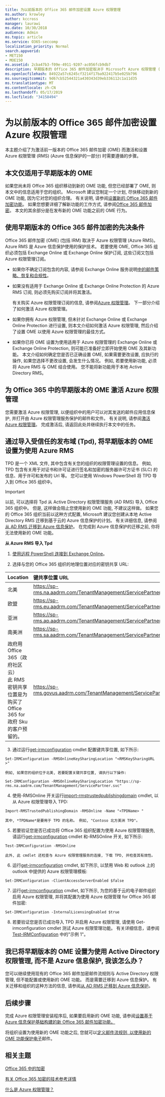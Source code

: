 ```yaml
---
title: 为以前版本的 Office 365 邮件加密设置 Azure 权限管理
ms.author: krowley
author: kccross
manager: laurawi
ms.date: 10/30/2018
audience: Admin
ms.topic: article
ms.service: O365-seccomp
localization_priority: Normal
search.appverid:
- MET150
- MOE150
ms.assetid: 2cba47b3-f09e-4911-9207-ac056fcb9db7
description: 早期版本的 Office 365 邮件加密取决于 Microsoft Azure 权限管理 (以前称为 "Windows Azure Active Directory 权限管理")。
ms.openlocfilehash: 84922a57c6245cf3214f17ba922417b5e025b796
ms.sourcegitcommit: 9d67cb52544321a430343d39eb336112c1a11d35
ms.translationtype: MT
ms.contentlocale: zh-CN
ms.lasthandoff: 05/17/2019
ms.locfileid: "34158494"
---
```

# <a name="set-up-azure-rights-management-for-the-previous-version-of-office-365-message-encryption"></a>为以前版本的 Office 365 邮件加密设置 Azure 权限管理

本主题介绍了为激活前一版本的 Office 365 邮件加密 (OME) 而激活和设置 Azure 权限管理 (RMS) (Azure 信息保护的一部分) 时需要遵循的步骤。

## <a name="this-article-only-applies-to-the-previous-version-of-ome"></a>本文仅适用于早期版本的 OME
如果您尚未将 Office 365 组织移动到新的 OME 功能, 但您已经部署了 OME, 则本文中的信息适用于您的组织。 Microsoft 建议您制定一个计划, 尽快移动到新的 OME 功能, 因为它对您的组织合理。 有关说明, 请参阅[设置新的 Office 365 邮件加密功能](set-up-new-message-encryption-capabilities.md)。 如果您想要详细了解新功能的工作方式, 请参阅[Office 365 邮件加密](ome.md)。 本文的其余部分是在发布新的 OME 功能之前的 OME 行为。

## <a name="prerequisites-for-using-the-previous-version-of-office-365-message-encryption"></a>使用早期版本的 Office 365 邮件加密的先决条件
<a name="warmprereqs"> </a>

Office 365 邮件加密 (OME) (包括 IRM) 取决于 Azure 权限管理 (Azure RMS)。 Azure RMS 是 Azure 信息保护使用的保护技术。 若要使用 OME, Office 365 组织必须包括 Exchange Online 或 Exchange Online 保护订阅, 这些订阅又包括 Azure 权限管理订阅。
  
- 如果你不确定订阅包含的内容, 请参阅 Exchange Online 服务说明[中的邮件策略、恢复和合规性](https://technet.microsoft.com/library/exchange-online-message-policy-recovery-and-compliance.aspx)。

- 如果没有适用于 Exchange Online 或 Exchange Online Protection 的 Azure RMS 订阅, 则必须先购买订阅并将其激活。

    有关购买 Azure 权限管理订阅的信息, 请参阅[Azure 权限管理](https://portal.office.com/Signup/MainSignUp15.aspx?&amp;OfferId=9DF77AF9-DAAE-4d51-8E0E-EEEADD4866B8&amp;dl=RIGHTSMANAGEMENT)。 下一部分介绍了如何激活 Azure 权限管理。

- 如果你拥有 Azure 权限管理, 但未针对 Exchange Online 或 Exchange Online Protection 进行设置, 则本文介绍如何激活 Azure 权限管理, 然后介绍了设置 OME 以使用 Azure 权限管理的最佳方式。

- 如果你已将 OME 设置为使用适用于 Azure 权限管理的 Exchange Online 或 Exchange Online Protection, 则可能已准备好立即开始使用 OME 及其新功能。 本文介绍如何确定您是否已正确设置 OME, 如果需要更改设置, 应执行的操作, 如果您选择不更改设置, 会发生什么情况。 例如, 若要使用新功能, 必须将 Azure RMS 与 OME 结合使用。 您不能将新功能用于本地 Active Directory RMS。

## <a name="activate-azure-rights-management-for--the-previous-version-of-ome-in-office-365"></a>为 Office 365 中的早期版本的 OME 激活 Azure 权限管理

您需要激活 Azure 权限管理, 以便组织中的用户可以对其发送的邮件应用信息保护, 并打开由 Azure 权限管理服务保护的邮件和文件。 有关说明, 请参阅[激活 Azure 权限管理](https://go.microsoft.com/fwlink/p/?LinkId=525775)。 完成激活后, 请返回此处并继续执行本文中的任务。
  
## <a name="set-up-the-previous-version-of-ome-to-use-azure-rms-by-importing-trusted-publishing-domains-tpds"></a>通过导入受信任的发布域 (Tpd), 将早期版本的 OME 设置为使用 Azure RMS

TPD 是一个 XML 文件, 其中包含有关您的组织的权限管理设置的信息。 例如, TPD 包含有关用于对证书和许可证进行签名和加密的服务器许可方证书 (SLC) 的信息、用于许可和发布的 Url 等。 您可以使用 Windows PowerShell 将 TPD 导入到 Office 365 组织中。
  
> [!IMPORTANT]
> 以前, 可以选择将 Tpd 从 Active Directory 权限管理服务 (AD RMS) 导入 Office 365 组织中。 但是, 这样做会阻止您使用新的 OME 功能, 不建议这样做。 如果您的 Office 365 组织当前以这种方式配置, Microsoft 建议您创建从本地 Active Directory RMS 迁移到基于云的 Azure 信息保护的计划。 有关详细信息, 请参阅[从 AD RMS 迁移到 Azure 信息保护](https://docs.microsoft.com/information-protection/plan-design/migrate-from-ad-rms-to-azure-rms)。 在完成到 Azure 信息保护的迁移之前, 你将无法使用新的 OME 功能。
  
 **从 Azure RMS 导入 Tpd**
  
1. [使用远程 PowerShell 连接到 Exchange Online](https://technet.microsoft.com/library/jj984289%28v=exchg.150%29.aspx)。

2. 选择与您的 Office 365 组织的地理位置对应的密钥共享 URL:

|**Location**|**键共享位置 URL**|
|:-----|:-----|
|北美  <br/> |https://sp-rms.na.aadrm.com/TenantManagement/ServicePartner.svc  <br/> |
|欧盟  <br/> |https://sp-rms.eu.aadrm.com/TenantManagement/ServicePartner.svc  <br/> |
|亚洲  <br/> |https://sp-rms.ap.aadrm.com/TenantManagement/ServicePartner.svc  <br/> |
|南美洲  <br/> |https://sp-rms.sa.aadrm.com/TenantManagement/ServicePartner.svc  <br/> |
|政府用 Office 365（政府社区云）  <br/> 此 RMS 密钥共享位置是为购买了 Office 365 for 政府 Sku 的客户预留的。  <br/> |https://sp-rms.govus.aadrm.com/TenantManagement/ServicePartner.svc  <br/> |
   
3. 通过运行[get-irmconfiguration](https://technet.microsoft.com/library/dd979792%28v=exchg.160%29.aspx) cmdlet 配置键共享位置, 如下所示: 
    
  ```
  Set-IRMConfiguration -RMSOnlineKeySharingLocation "<RMSKeySharingURL >"
  ```

    例如, 如果您的组织位于北美, 若要配置关键共享位置, 请执行以下操作:
    
  ```
  Set-IRMConfiguration -RMSOnlineKeySharingLocation "https://sp-rms.na.aadrm.com/TenantManagement/ServicePartner.svc"
  ```

4. 使用-RMSOnline 开关运行[import-rmstrustedpublishingdomain](https://technet.microsoft.com/library/jj200724%28v=exchg.150%29.aspx) cmdlet, 以从 Azure 权限管理导入 TPD: 
    
  ```
  Import-RMSTrustedPublishingDomain -RMSOnline -Name "<TPDName> "
  ```

    其中, *TPDName*是要用于 TPD 的名称。 例如, "Contoso 北方美洲 TPD"。 
    
5. 若要验证您是否已成功将 Office 365 组织配置为使用 Azure 权限管理服务, 请运行[get-irmconfiguration](https://technet.microsoft.com/library/dd979798%28v=exchg.160%29.aspx) cmdlet 和-RMSOnline 开关, 如下所示: 
    
  ```
  Test-IRMConfiguration -RMSOnline
  ```

    此外, 此 cmdlet 还检查与 Azure 权限管理服务的连接, 下载 TPD, 并检查其有效性。
    
6. 运行[get-irmconfiguration](https://technet.microsoft.com/library/dd979792%28v=exchg.150%29.aspx) cmdlet, 如下所示, 以禁用 Web 和 outlook 上的 outlook 中提供的 Azure 权限管理模板: 
    
  ```
  Set-IRMConfiguration -ClientAccessServerEnabled $false
  ```

7. 运行[get-irmconfiguration](https://technet.microsoft.com/library/dd979792%28v=exchg.150%29.aspx) cmdlet, 如下所示, 为您的基于云的电子邮件组织启用 Azure 权限管理, 并将其配置为使用 Azure 权限管理 for Office 365 邮件加密: 
    
  ```
  Set-IRMConfiguration -InternalLicensingEnabled $true
  ```

8. 若要验证您是否已成功导入 TPD 并启用 Azure 权限管理, 请使用 Get-irmconfiguration cmdlet 测试 Azure 权限管理功能。 有关详细信息，请参阅 [Test-IRMConfiguration](https://technet.microsoft.com/library/dd979798%28v=exchg.150%29.aspx) 中的"示例 1"。
    
## <a name="i-have-the-previous-version-of-ome-set-up-with-active-directory-rights-management-not-azure-information-protection-what-do-i-do"></a>我已将早期版本的 OME 设置为使用 Active Directory 权限管理, 而不是 Azure 信息保护, 我该怎么办？
<a name="importTPDs"> </a>

您可以继续使用现有的 Office 365 邮件加密邮件流规则与 Active Directory 权限管理, 但不能配置或使用新的 OME 功能。 而是需要迁移到 Azure 信息保护。 有关迁移和组织的这种方法的信息, 请参阅[从 AD RMS 迁移到 Azure 信息保护](https://docs.microsoft.com/information-protection/deploy-use/prepare-environment-adrms)。
  
## <a name="next-steps"></a>后续步骤
<a name="importTPDs"> </a>

完成 Azure 权限管理安装程序后, 如果要启用新的 OME 功能, 请参阅[设置基于 Azure 信息保护基础构建的新 Office 365 邮件加密功能。](https://support.office.com/article/7ff0c040-b25c-4378-9904-b1b50210d00e)
  
将组织设置为使用新的 OME 功能之后, 您就可以[定义邮件流规则, 以使用新的 OME 功能保护电子](define-mail-flow-rules-to-encrypt-email.md)邮件。
  
## <a name="related-topics"></a>相关主题
<a name="importTPDs"> </a>

[Office 365 中的加密](encryption.md)
  
[有关 Office 365 加密的技术参考详情](technical-reference-details-about-encryption.md)
  
[什么是 Azure 权限管理？](https://docs.microsoft.com/information-protection/understand-explore/what-is-azure-rms)
  

